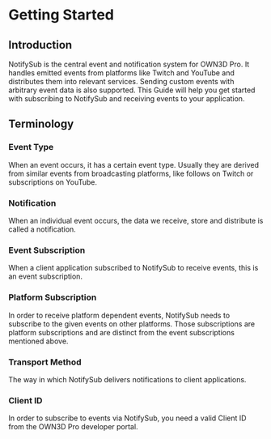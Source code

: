 # Getting Started

## Introduction

NotifySub is the central event and notification system for OWN3D Pro. It handles emitted events from platforms like
Twitch and YouTube and distributes them into relevant services. Sending custom events with arbitrary event data is
also supported. This Guide will help you get started with subscribing to NotifySub and receiving events to your
application.

## Terminology

### Event Type

When an event occurs, it has a certain event type. Usually they are derived from similar events from broadcasting
platforms, like follows on Twitch or subscriptions on YouTube.

### Notification

When an individual event occurs, the data we receive, store and distribute is called a notification.

### Event Subscription

When a client application subscribed to NotifySub to receive events, this is an event subscription.

### Platform Subscription

In order to receive platform dependent events, NotifySub needs to subscribe to the given events on other platforms.
Those subscriptions are platform subscriptions and are distinct from the event subscriptions mentioned above.

### Transport Method

The way in which NotifySub delivers notifications to client applications.

### Client ID

In order to subscribe to events via NotifySub, you need a valid Client ID from the OWN3D Pro developer portal.
